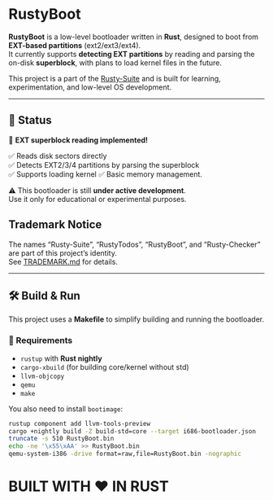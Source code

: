 # RustyBoot

**RustyBoot** is a low-level bootloader written in **Rust**, designed to boot from **EXT-based partitions** (ext2/ext3/ext4).  
It currently supports **detecting EXT partitions** by reading and parsing the on-disk **superblock**, with plans to load kernel files in the future.

This project is a part of the [Rusty-Suite](rusty-suite.tech) and is built for learning, experimentation, and low-level OS development.

---

## 🚧 Status

🚀 **EXT superblock reading implemented!**

✅ Reads disk sectors directly  
✅ Detects EXT2/3/4 partitions by parsing the superblock  
✅ Supports loading kernel
✅ Basic memory management.

⚠️ This bootloader is still **under active development**.  
Use it only for educational or experimental purposes.

## Trademark Notice
The names “Rusty-Suite”, “RustyTodos”, “RustyBoot”, and “Rusty-Checker” are part of this project’s identity.  
See [TRADEMARK.md](TRADEMARK.md) for details.

---

## 🛠️ Build & Run

This project uses a **Makefile** to simplify building and running the bootloader.

### 🔧 Requirements

- `rustup` with **Rust nightly**  
- `cargo-xbuild` (for building core/kernel without std)  
- `llvm-objcopy`  
- `qemu`  
- `make`

You also need to install `bootimage`:

```bash
rustup component add llvm-tools-preview
cargo +nightly build -Z build-std=core --target i686-bootloader.json
truncate -s 510 RustyBoot.bin
echo -ne '\x55\xAA' >> RustyBoot.bin
qemu-system-i386 -drive format=raw,file=RustyBoot.bin -nographic
```

# BUILT WITH ❤️ IN RUST